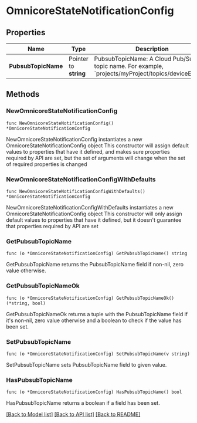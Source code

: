 # OmnicoreStateNotificationConfig

## Properties

Name | Type | Description | Notes
------------ | ------------- | ------------- | -------------
**PubsubTopicName** | Pointer to **string** | PubsubTopicName: A Cloud Pub/Sub topic name. For example, &#x60;projects/myProject/topics/deviceEvents&#x60;. | [optional] 

## Methods

### NewOmnicoreStateNotificationConfig

`func NewOmnicoreStateNotificationConfig() *OmnicoreStateNotificationConfig`

NewOmnicoreStateNotificationConfig instantiates a new OmnicoreStateNotificationConfig object
This constructor will assign default values to properties that have it defined,
and makes sure properties required by API are set, but the set of arguments
will change when the set of required properties is changed

### NewOmnicoreStateNotificationConfigWithDefaults

`func NewOmnicoreStateNotificationConfigWithDefaults() *OmnicoreStateNotificationConfig`

NewOmnicoreStateNotificationConfigWithDefaults instantiates a new OmnicoreStateNotificationConfig object
This constructor will only assign default values to properties that have it defined,
but it doesn't guarantee that properties required by API are set

### GetPubsubTopicName

`func (o *OmnicoreStateNotificationConfig) GetPubsubTopicName() string`

GetPubsubTopicName returns the PubsubTopicName field if non-nil, zero value otherwise.

### GetPubsubTopicNameOk

`func (o *OmnicoreStateNotificationConfig) GetPubsubTopicNameOk() (*string, bool)`

GetPubsubTopicNameOk returns a tuple with the PubsubTopicName field if it's non-nil, zero value otherwise
and a boolean to check if the value has been set.

### SetPubsubTopicName

`func (o *OmnicoreStateNotificationConfig) SetPubsubTopicName(v string)`

SetPubsubTopicName sets PubsubTopicName field to given value.

### HasPubsubTopicName

`func (o *OmnicoreStateNotificationConfig) HasPubsubTopicName() bool`

HasPubsubTopicName returns a boolean if a field has been set.


[[Back to Model list]](../README.md#documentation-for-models) [[Back to API list]](../README.md#documentation-for-api-endpoints) [[Back to README]](../README.md)


